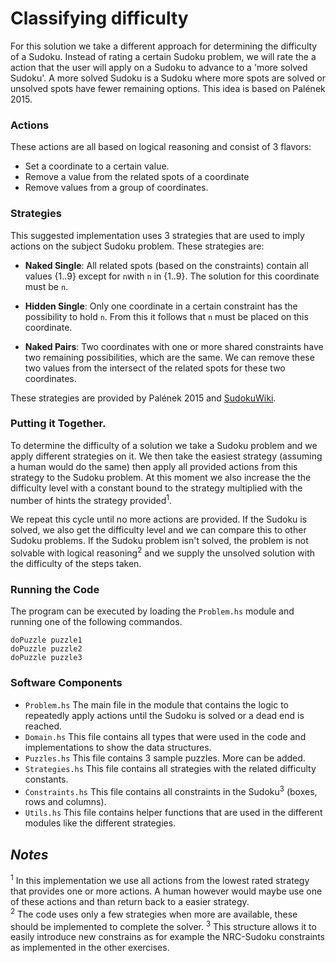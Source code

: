 # Classifying difficulty

For this solution we take a different approach for determining the difficulty of a Sudoku. Instead of rating a certain Sudoku problem, we will rate the a action that the user will apply on a Sudoku to advance to a 'more solved Sudoku'. A more solved Sudoku is a Sudoku where more spots are solved or unsolved spots have fewer remaining options. This idea is based on Palének 2015.

### Actions

These actions are all based on logical reasoning and consist of 3 flavors:

* Set a coordinate to a certain value.
* Remove a value from the related spots of a coordinate
* Remove values from a group of coordinates.

### Strategies

This suggested implementation uses 3 strategies that are used to imply actions on the subject Sudoku problem. These strategies are:

- **Naked Single**: All related spots (based on the constraints) contain all values {1..9} except for `n`with `n` in {1..9}. The solution for this coordinate must be `n`.

- **Hidden Single**: Only one coordinate in a certain constraint has the possibility to hold `n`. From this it follows that `n` must be placed on this coordinate.

- **Naked Pairs**: Two coordinates with one or more shared constraints have two remaining possibilities, which are the same. We can remove these two values from the intersect of the related spots for these two coordinates.

These strategies are provided by Palének 2015 and [SudokuWiki](http://www.Sudokuwiki.org/).

### Putting it Together.

To determine the difficulty of a solution we take a Sudoku problem and we apply different strategies on it. We then take the easiest strategy (assuming a human would do the same) then apply all provided actions from this strategy to the Sudoku problem. At this moment we also increase the the difficulty level with a constant bound to the strategy multiplied with the number of hints the strategy provided<sup>1</sup>.

We repeat this cycle until no more actions are provided. If the Sudoku is solved, we also get the difficulty level and we can compare this to other Sudoku problems. If the Sudoku problem isn't solved, the problem is not solvable with logical reasoning<sup>2</sup> and we supply the unsolved solution with the difficulty of the steps taken.

### Running the Code

The program can be executed by loading the `Problem.hs` module and running one of the following commandos.

```
doPuzzle puzzle1
doPuzzle puzzle2
doPuzzle puzzle3
```

### Software Components

* `Problem.hs` The main file in the module that contains the logic to repeatedly apply actions until the Sudoku is solved or a dead end is reached.
* `Domain.hs` This file contains all types that were used in the code and implementations to show the data structures.
* `Puzzles.hs` This file contains 3 sample puzzles. More can be added.
* `Strategies.hs` This file contains all strategies with the related difficulty constants.
* `Constraints.hs` This file contains all constraints in the Sudoku<sup>3</sup> (boxes, rows and columns).
* `Utils.hs` This file contains helper functions that are used in the different modules like the different strategies.


## *Notes*
<sup>1</sup> In this implementation we use all actions from the lowest rated strategy that provides one or more actions. A human however would maybe use one of these actions and than return back to a easier strategy.  
<sup>2</sup> The code uses only a few strategies when more are available, these should be implemented to complete the solver.
<sup>3</sup> This structure allows it to easily introduce new constrains as for example the NRC-Sudoku constraints as implemented in the other exercises. 
